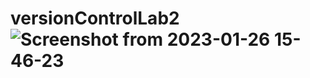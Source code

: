 # versionControlLab2![Screenshot from 2023-01-26 15-46-23](https://user-images.githubusercontent.com/69807743/214873467-5350588b-017a-40f3-9f09-f3e0186c2694.png)
